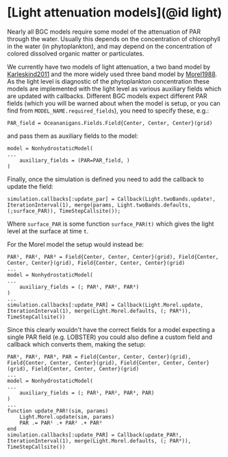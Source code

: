 # [Light attenuation models](@id light)

Nearly all BGC models require some model of the attenuation of PAR through the water. Usually this depends on the concentration of chlorophyll in the water (in phytoplankton), and may depend on the concentration of colored dissolved organic matter or particulates.

We currently have two models of light attenuation, a two band model by [Karleskind2011](@cite) and the more widely used three band model by [Morel1988](@cite). As the light level is diagnostic of the phytoplankton concentration these models are implemented with the light level as various auxiliary fields which are updated with callbacks. Different BGC models expect different PAR fields (which you will be warned about when the model is setup, or you can find from `MODEL_NAME.required_fields`), you need to specify these, e.g.:
```
PAR_field = Oceananigans.Fields.Field{Center, Center, Center}(grid)
```
and pass them as auxiliary fields to the model:
```
model = NonhydrostaticModel(
...
    auxiliary_fields = (PAR=PAR_field, )
)
```
Finally, once the simulation is defined you need to add the callback to update the field:
```
simulation.callbacks[:update_par] = Callback(Light.twoBands.update!, IterationInterval(1), merge(params, Light.twoBands.defaults, (;surface_PAR)), TimeStepCallsite());
```
Where `surface_PAR` is some function `surface_PAR(t)` which gives the light level at the surface at time `t`. 

For the Morel model the setup would instead be:
```
PAR¹, PAR², PAR³ = Field{Center, Center, Center}(grid), Field{Center, Center, Center}(grid), Field{Center, Center, Center}(grid)
...
model = NonhydrostaticModel(
...
    auxiliary_fields = (; PAR¹, PAR², PAR³)
)
...
simulation.callbacks[:update_PAR] = Callback(Light.Morel.update, IterationInterval(1), merge(Light.Morel.defaults, (; PAR⁰)), TimeStepCallsite())
```

Since this clearly wouldn't have the correct fields for a model expecting a single PAR field (e.g. LOBSTER) you could also define a custom field and callback which converts them, making the setup:
```
PAR¹, PAR², PAR³, PAR = Field{Center, Center, Center}(grid), Field{Center, Center, Center}(grid), Field{Center, Center, Center}(grid), Field{Center, Center, Center}(grid)
...
model = NonhydrostaticModel(
...
    auxiliary_fields = (; PAR¹, PAR², PAR³, PAR)
)
...
function update_PAR!(sim, params)
    Light.Morel.update(sim, params)
    PAR .= PAR¹ .+ PAR² .+ PAR³
end
simulation.callbacks[:update_PAR] = Callback(update_PAR!, IterationInterval(1), merge(Light.Morel.defaults, (; PAR⁰)), TimeStepCallsite())
```